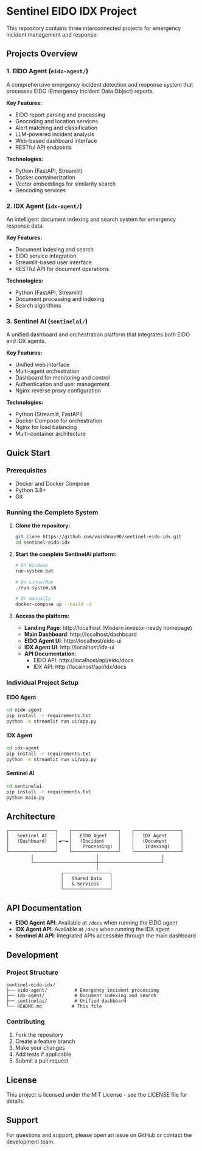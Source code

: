 # Sentinel EIDO IDX Project

This repository contains three interconnected projects for emergency incident management and response:

## Projects Overview

### 1. EIDO Agent (`eido-agent/`)
A comprehensive emergency incident detection and response system that processes EIDO (Emergency Incident Data Object) reports.

**Key Features:**
- EIDO report parsing and processing
- Geocoding and location services
- Alert matching and classification
- LLM-powered incident analysis
- Web-based dashboard interface
- RESTful API endpoints

**Technologies:**
- Python (FastAPI, Streamlit)
- Docker containerization
- Vector embeddings for similarity search
- Geocoding services

### 2. IDX Agent (`idx-agent/`)
An intelligent document indexing and search system for emergency response data.

**Key Features:**
- Document indexing and search
- EIDO service integration
- Streamlit-based user interface
- RESTful API for document operations

**Technologies:**
- Python (FastAPI, Streamlit)
- Document processing and indexing
- Search algorithms

### 3. Sentinel AI (`sentinelai/`)
A unified dashboard and orchestration platform that integrates both EIDO and IDX agents.

**Key Features:**
- Unified web interface
- Multi-agent orchestration
- Dashboard for monitoring and control
- Authentication and user management
- Nginx reverse proxy configuration

**Technologies:**
- Python (Streamlit, FastAPI)
- Docker Compose for orchestration
- Nginx for load balancing
- Multi-container architecture

## Quick Start

### Prerequisites
- Docker and Docker Compose
- Python 3.8+
- Git

### Running the Complete System

1. **Clone the repository:**
   ```bash
   git clone https://github.com/vaishnav90/sentinel-eido-idx.git
   cd sentinel-eido-idx
   ```

2. **Start the complete SentinelAI platform:**
   ```bash
   # On Windows
   run-system.bat
   
   # On Linux/Mac
   ./run-system.sh
   
   # Or manually
   docker-compose up --build -d
   ```

3. **Access the platform:**
   - **Landing Page**: http://localhost (Modern investor-ready homepage)
   - **Main Dashboard**: http://localhost/dashboard
   - **EIDO Agent UI**: http://localhost/eido-ui
   - **IDX Agent UI**: http://localhost/idx-ui
   - **API Documentation**: 
     - EIDO API: http://localhost/api/eido/docs
     - IDX API: http://localhost/api/idx/docs

### Individual Project Setup

#### EIDO Agent
```bash
cd eido-agent
pip install -r requirements.txt
python -m streamlit run ui/app.py
```

#### IDX Agent
```bash
cd idx-agent
pip install -r requirements.txt
python -m streamlit run ui/app.py
```

#### Sentinel AI
```bash
cd sentinelai
pip install -r requirements.txt
python main.py
```

## Architecture

```
┌─────────────────┐    ┌─────────────────┐    ┌─────────────────┐
│   Sentinel AI   │    │   EIDO Agent    │    │   IDX Agent     │
│   (Dashboard)   │◄──►│   (Incident     │    │   (Document     │
│                 │    │    Processing)  │    │    Indexing)    │
└─────────────────┘    └─────────────────┘    └─────────────────┘
         │                       │                       │
         └───────────────────────┼───────────────────────┘
                                 │
                    ┌─────────────────┐
                    │   Shared Data   │
                    │   & Services    │
                    └─────────────────┘
```

## API Documentation

- **EIDO Agent API**: Available at `/docs` when running the EIDO agent
- **IDX Agent API**: Available at `/docs` when running the IDX agent
- **Sentinel AI API**: Integrated APIs accessible through the main dashboard

## Development

### Project Structure
```
sentinel-eido-idx/
├── eido-agent/          # Emergency incident processing
├── idx-agent/           # Document indexing and search
├── sentinelai/          # Unified dashboard
└── README.md           # This file
```

### Contributing
1. Fork the repository
2. Create a feature branch
3. Make your changes
4. Add tests if applicable
5. Submit a pull request

## License

This project is licensed under the MIT License - see the LICENSE file for details.

## Support

For questions and support, please open an issue on GitHub or contact the development team. 